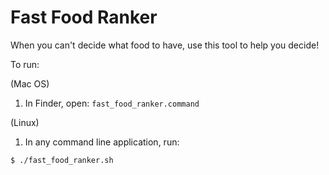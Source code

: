 # Fast Food Ranker

When you can't decide what food to have, use this tool to help you decide!

To run:

(Mac OS)

1. In Finder, open: `fast_food_ranker.command`

(Linux)

1. In any command line application, run:

```bash
$ ./fast_food_ranker.sh
```

